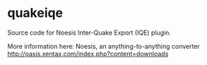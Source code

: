 quakeiqe
=======

Source code for Noesis Inter-Quake Export (IQE) plugin.

More information here:
Noesis, an anything-to-anything converter
http://oasis.xentax.com/index.php?content=downloads
